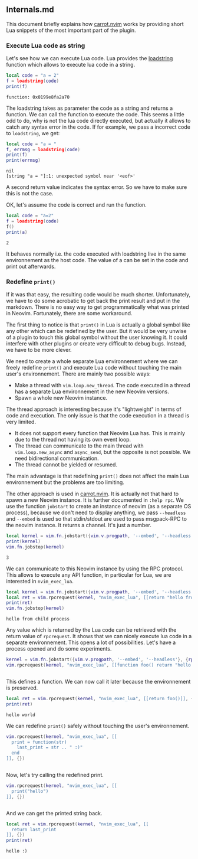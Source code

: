 ## Internals.md

This document briefly explains how [carrot.nvim]() works by providing short Lua snippets of the most important part of the plugin.

### Execute Lua code as string

Let's see how we can execute Lua code. Lua provides the [loadstring](https://www.lua.org/pil/8.html) function which allows to execute lua code in a string.

```lua
local code = "a = 2"
f = loadstring(code)
print(f)
```
```output[1]
function: 0x0199e8fa2a70
```

The loadstring takes as parameter the code as a string and returns a function. We can call the function to execute the code. This seems a little odd to do, why is not the lua code directly executed, but actually it allows to catch any syntax error in the code. If for example, we pass a incorrect code to `loadstring`, we get:

```lua
local code = "a = "
f, errmsg = loadstring(code)
print(f)
print(errmsg)
```
```output[2]
nil
[string "a = "]:1: unexpected symbol near '<eof>'
```

A second return value indicates the syntax error. So we have to make sure this is not the case.

OK, let's assume the code is correct and run the function.

```lua
local code = "a=2"
f = loadstring(code)
f()
print(a)
```
```output[3]
2
```

It behaves normally i.e. the code executed with loadstring live in the same environnement as the host code. The value of a can be set in the code and print out afterwards.

### Redefine `print()`

If it was that easy, the resulting code would be much shorter. Unfortunately, we have to do some acrobatic to get back the print result and put in the markdown. There is no easy way to get programmatically what was printed in Neovim. Fortunately, there are some workaround. 

The first thing to notice is that `print()` in Lua is actually a global symbol like any other which can be redefined by the user. But it would be very unwise of a plugin to touch this global symbol without the user knowing it. It could interfere with other plugins or create very difficult to debug bugs. Instead, we have to be more clever.

We need to create a whole separate Lua environnement where we can freely redefine `print()` and execute Lua code without touching the main user's environnement. There are mainly two possible ways:

* Make a thread with `vim.loop.new_thread`. The code executed in a thread has a separate Lua environnement in the new Neovim versions.
* Spawn a whole new Neovim instance.

The thread approach is interesting because it's "lightweight" in terms of code and execution. The only issue is that the code execution in a thread is very limited. 
  * It does not support every function that Neovim Lua has. This is mainly due to the thread not having its own event loop.
  * The thread can communicate to the main thread with `vim.loop.new_async` and `async_send`, but the opposite is not possible. We need bidirectional communication.
  * The thread cannot be yielded or resumed.

The main advantage is that redefining `print()` does not affect the main Lua environnement but the problems are too limiting.

The other approach is used in [carrot.nvim](). It is actually not that hard to spawn a new Neovim instance. It is further documented in `:help rpc`. We use the function `jobstart` to create an instance of neovim (as a separate OS process), because we don't need to display anything, we pass `--headless` and `--embed` is used so that stdin/stdout are used to pass msgpack-RPC to the neovim instance. It returns a channel. It's just a number.

```lua
local kernel = vim.fn.jobstart({vim.v.progpath, '--embed', '--headless'}, {rpc = true})
print(kernel)
vim.fn.jobstop(kernel)
```
```output[4]
3
```

We can communicate to this Neovim instance by using the RPC protocol. This allows to execute any API function, in particular for Lua, we are interested in `nvim_exec_lua`.

```lua
local kernel = vim.fn.jobstart({vim.v.progpath, '--embed', '--headless'}, {rpc = true})
local ret = vim.rpcrequest(kernel, "nvim_exec_lua", [[return "hello from child process"]], {})
print(ret)
vim.fn.jobstop(kernel)
```
```output[5]
hello from child process
```

Any value which is returned by the Lua code can be retrieved with the return value of `rpcrequest`. It shows that we can nicely execute lua code in a separate environnement. This opens a lot of possibilities. Let's have a process opened and do some experiments.

```lua
kernel = vim.fn.jobstart({vim.v.progpath, '--embed', '--headless'}, {rpc = true})
vim.rpcrequest(kernel, "nvim_exec_lua", [[function foo() return "hello world" end]], {})
```
```output[6]
```

This defines a function. We can now call it later because the environnement is preserved.

```lua
local ret = vim.rpcrequest(kernel, "nvim_exec_lua", [[return foo()]], {})
print(ret)
```
```output[7]
hello world
```

We can redefine `print()` safely without touching the user's environnement.

```lua
vim.rpcrequest(kernel, "nvim_exec_lua", [[
  print = function(str) 
    last_print = str .. " :)"
  end
]], {})
```
```output[8]
```

Now, let's try calling the redefined print.

```lua
vim.rpcrequest(kernel, "nvim_exec_lua", [[
  print("hello")
]], {})
```
```output[9]
```

And we can get the printed string back.

```lua
local ret = vim.rpcrequest(kernel, "nvim_exec_lua", [[
  return last_print
]], {})
print(ret)
```
```output[11]
hello :)
```

